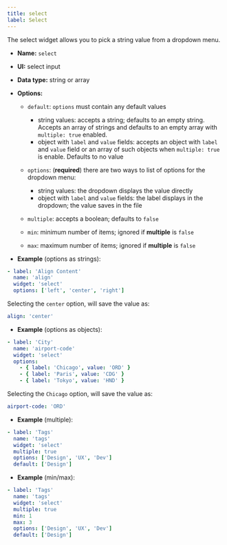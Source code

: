 ```yaml
---
title: select
label: Select
---
```


The select widget allows you to pick a string value from a dropdown menu.

- **Name:** `select`
- **UI:** select input
- **Data type:** string or array
- **Options:**
  - `default`: `options` must contain any default values
    - string values: accepts a string; defaults to an empty string. Accepts an array of strings and defaults to an empty array with `multiple: true` enabled.
    - object with `label` and `value` fields: accepts an object with `label` and `value` field or an array of such objects when `multiple: true` is enable. Defaults to no value

  - `options`: (**required**) there are two ways to list of options for the dropdown menu:
    - string values: the dropdown displays the value directly
    - object with `label` and `value` fields: the label displays in the dropdown; the value saves in the file

  - `multiple`: accepts a boolean; defaults to `false`
  - `min`: minimum number of items; ignored if **multiple** is `false`
  - `max`: maximum number of items; ignored if **multiple** is `false`

- **Example** (options as strings):

```yaml
- label: 'Align Content'
  name: 'align'
  widget: 'select'
  options: ['left', 'center', 'right']
```

Selecting the `center` option, will save the value as:

```yaml
align: 'center'
```

- **Example** (options as objects):

```yaml
- label: 'City'
  name: 'airport-code'
  widget: 'select'
  options:
    - { label: 'Chicago', value: 'ORD' }
    - { label: 'Paris', value: 'CDG' }
    - { label: 'Tokyo', value: 'HND' }
```

Selecting the `Chicago` option, will save the value as:

```yaml
airport-code: 'ORD'
```

- **Example** (multiple):

```yaml
- label: 'Tags'
  name: 'tags'
  widget: 'select'
  multiple: true
  options: ['Design', 'UX', 'Dev']
  default: ['Design']
```

- **Example** (min/max):

```yaml
- label: 'Tags'
  name: 'tags'
  widget: 'select'
  multiple: true
  min: 1
  max: 3
  options: ['Design', 'UX', 'Dev']
  default: ['Design']
```
